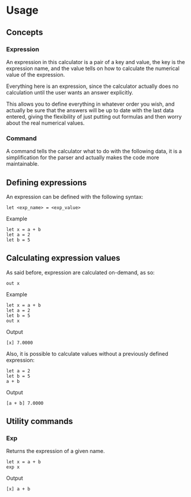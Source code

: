 # Usage


## Concepts

### Expression

An expression in this calculator is a pair of a key and value, the key
is the expression name, and the value tells on how to calculate the
numerical value of the expression.

Everything here is an expression, since the calculator actually does
no calculation until the user wants an answer explicitly.

This allows you to define everything in whatever order you wish, and
actually be sure that the answers will be up to date with the last data
entered, giving the flexibility of just putting out formulas and then
worry about the real numerical values.

### Command

A command tells the calculator what to do with the following data, it
is a simplification for the parser and actually makes the code more
maintainable.


## Defining expressions

An expression can be defined with the following syntax:

```
let <exp_name> = <exp_value>
```

Example

```
let x = a + b
let a = 2
let b = 5
```

## Calculating expression values

As said before, expression are calculated on-demand, as so:

```
out x
```

Example

```
let x = a + b
let a = 2
let b = 5
out x
```

Output

```
[x] 7.0000
```

Also, it is possible to calculate values without a previously defined 
expression:

```
let a = 2
let b = 5
a + b
```

Output
```
[a + b] 7.0000
```

## Utility commands

### Exp

Returns the expression of a given name.

```
let x = a + b
exp x
```

Output

```
[x] a + b 
```